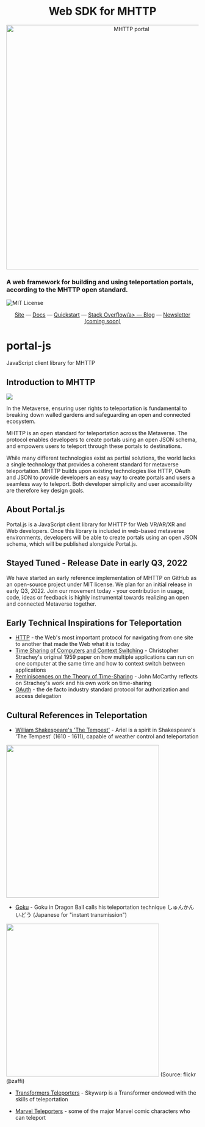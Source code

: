 <h1 align="center">Web SDK for MHTTP</h1>

<p align="center"><a href="https://mhttp.org" target="_blank"><img width="640" alt="MHTTP portal" src="https://camo.githubusercontent.com/670ad75c9dedd1a23c3881caadc3981da8be70fcfbff913487a29f75b8792387/68747470733a2f2f6d687474702e6f72672f7374617469632f636974795f696c6c757374726174696f6e2d33373666366433343531363865623463653032386363623231343639366435612e6a7067"></a></p>

<p align="center"><h3>A web framework for building and using teleportation portals, according to the MHTTP open standard.</h3>
<img src="https://img.shields.io/static/v1?label=License&message=MIT&color=green" alt="MIT License">
</p>

<div align="center">
  <a href="https://mhttp.org">Site</a>
  &mdash;
  <a href="https://docs.mhttp.org">Docs</a>
  &mdash;
  <a href="https://docs.mhttp.org/quickstart">Quickstart</a>
  &mdash;
  <a href="https://stackoverflow.com/users/18985036/mhttp">Stack Overflow/a>
  &mdash;
  <a href="https://medium.com/@Perigee">Blog</a>
  &mdash;
  <a href=" https://mhttp.org">Newsletter (coming soon)</a>
</div>

# portal-js
JavaScript client library for MHTTP

## Introduction to MHTTP
![](https://mhttp.org/static/city_illustration-376f6d345168eb4ce028ccb214696d5a.jpg)

In the Metaverse, ensuring user rights to teleportation is fundamental to breaking down walled gardens and safeguarding an open and connected ecosystem.

MHTTP is an open standard for teleportation across the Metaverse. The protocol enables developers to create portals using an open JSON schema, and empowers users to teleport through these portals to destinations. 

While many different technologies exist as partial solutions, the world lacks a single technology that provides a coherent standard for metaverse teleportation. MHTTP builds upon existing technologies like HTTP, OAuth and JSON to provide developers an easy way to create portals and users a seamless way to teleport. Both developer simplicity and user accessibility are therefore key design goals.

## About Portal.js 
Portal.js is a JavaScript client library for MHTTP for Web VR/AR/XR and Web developers. Once this library is included in web-based metaverse environments, developers will be able to create portals using an open JSON schema, which will be published alongside Portal.js.

## Stayed Tuned - Release Date in early Q3, 2022
We have started an early reference implementation of MHTTP on GitHub as an open-source project under MIT license. We plan for an initial release in early Q3, 2022. Join our movement today - your contribution in usage, code, ideas or feedback is highly instrumental towards realizing an open and connected Metaverse together. 

## Early Technical Inspirations for Teleportation
- [HTTP](https://www.w3.org/Protocols/Specs.html) - the Web's most important protocol for navigating from one site to another that made the Web what it is today
- [Time Sharing of Computers and Context Switching](https://archive.org/details/large-fast-computers) - Christopher Strachey's original 1959 paper on how multiple applications can run on one computer at the same time and how to context switch between applications
- [Reminiscences on the Theory of Time-Sharing](http://jmc.stanford.edu/computing-science/timesharing.html) - John McCarthy reflects on Strachey's work and his own work on time-sharing
- [OAuth](https://datatracker.ietf.org/doc/html/rfc6749) - the de facto industry standard protocol for authorization and access delegation

## Cultural References in Teleportation
- [William Shakespeare's 'The Tempest'](http://shakespeare.mit.edu/tempest/full.html) - Ariel is a spirit in Shakespeare's 'The Tempest' (1610 - 1611), capable of weather control and teleportation

<img src="https://upload.wikimedia.org/wikipedia/commons/6/6a/William_Hamilton_Prospero_and_Ariel.jpg" height="400">

- [Goku](https://dragonball.fandom.com/wiki/Instant_Transmission) - Goku in Dragon Ball calls his teleportation technique しゅんかんいどう (Japanese for "instant transmission")

<img src="https://live.staticflickr.com/4085/5069151767_e842182cb1_k.jpg" width="400">
(Source: flickr @zaffi)

- [Transformers Teleporters](https://tfwiki.net/wiki/Skywarp_(G1)) - Skywarp is a Transformer endowed with the skills of teleportation

- [Marvel Teleporters](https://www.cbr.com/marvel-comics-best-teleporters/) - some of the major Marvel comic characters who can teleport
